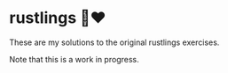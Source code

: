 # rustlings 🦀❤️

These are my solutions to the original rustlings exercises.

Note that this is a work in progress.

